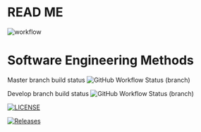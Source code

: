 # READ ME 

![workflow](https://github.com/naingkhanthtet/devopteam4/actions/workflows/main.yml/badge.svg)

# Software Engineering Methods

Master branch build status ![GitHub Workflow Status (branch)](https://img.shields.io/github/actions/workflow/status/naingkhanthtet/devopteam4/main.yml?branch=master
)

Develop branch build status ![GitHub Workflow Status (branch)](https://img.shields.io/github/actions/workflow/status/naingkhanthtet/devopteam4/main.yml?branch=develop
)

[![LICENSE](https://img.shields.io/github/license/naingkhanthtet/devopteam4.svg?style=flat-square)](https://github.com/naingkhanthtet/devopteam4/blob/master/LICENSE)

[![Releases](https://img.shields.io/github/release/naingkhanthtet/devopteam4/all.svg?style=flat-square)](https://github.com/naingkhanthtet/devopteam4/releases)
